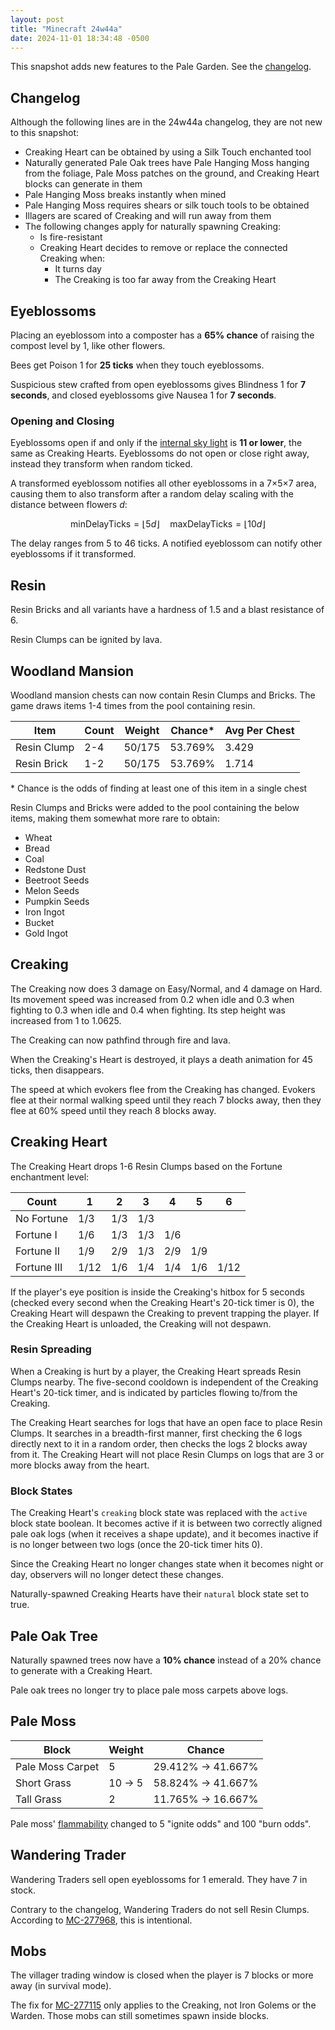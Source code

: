 ```yaml
---
layout: post
title: "Minecraft 24w44a"
date: 2024-11-01 18:34:48 -0500
---
```


This snapshot adds new features to the Pale Garden. See the [changelog](https://www.minecraft.net/en-us/article/minecraft-snapshot-24w44a).

## Changelog

Although the following lines are in the 24w44a changelog, they are not new to this snapshot:

- Creaking Heart can be obtained by using a Silk Touch enchanted tool
- Naturally generated Pale Oak trees have Pale Hanging Moss hanging from the foliage, Pale Moss patches on the ground, and Creaking Heart blocks can generate in them
- Pale Hanging Moss breaks instantly when mined
- Pale Hanging Moss requires shears or silk touch tools to be obtained
- Illagers are scared of Creaking and will run away from them
- The following changes apply for naturally spawning Creaking:
  - Is fire-resistant
  - Creaking Heart decides to remove or replace the connected Creaking when:
    - It turns day
    - The Creaking is too far away from the Creaking Heart

## Eyeblossoms

Placing an eyeblossom into a composter has a **65% chance** of raising the compost level by 1, like other flowers.

Bees get Poison 1 for **25 ticks** when they touch eyeblossoms.

Suspicious stew crafted from open eyeblossoms gives Blindness 1 for **7 seconds**, and closed eyeblossoms give Nausea 1 for **7 seconds**.

### Opening and Closing

Eyeblossoms open if and only if the [internal sky light](https://minecraft.wiki/w/Light#Internal_sky_light) is **11 or lower**, the same as Creaking Hearts. Eyeblossoms do not open or close right away, instead they transform when random ticked.

A transformed eyeblossom notifies all other eyeblossoms in a 7×5×7 area, causing them to also transform after a random delay scaling with the distance between flowers $d$:

$$ \text{minDelayTicks} = \lfloor 5d \rfloor \quad \text{maxDelayTicks} = \lfloor 10d \rfloor $$

The delay ranges from 5 to 46 ticks. A notified eyeblossom can notify other eyeblossoms if it transformed.

## Resin

Resin Bricks and all variants have a hardness of 1.5 and a blast resistance of 6.

Resin Clumps can be ignited by lava.

## Woodland Mansion

Woodland mansion chests can now contain Resin Clumps and Bricks. The game draws items 1-4 times from the pool containing resin.

| Item        | Count | Weight | Chance\* | Avg Per Chest |
| ----------- | ----- | ------ | -------- | ------------- |
| Resin Clump | 2-4   | 50/175 | 53.769%  | 3.429         |
| Resin Brick | 1-2   | 50/175 | 53.769%  | 1.714         |

\* Chance is the odds of finding at least one of this item in a single chest

Resin Clumps and Bricks were added to the pool containing the below items, making them somewhat more rare to obtain:
- Wheat
- Bread
- Coal
- Redstone Dust
- Beetroot Seeds
- Melon Seeds
- Pumpkin Seeds
- Iron Ingot
- Bucket
- Gold Ingot

## Creaking

The Creaking now does 3 damage on Easy/Normal, and 4 damage on Hard. Its movement speed was increased from 0.2 when idle and 0.3 when fighting to 0.3 when idle and 0.4 when fighting. Its step height was increased from 1 to 1.0625.

The Creaking can now pathfind through fire and lava.

When the Creaking's Heart is destroyed, it plays a death animation for 45 ticks, then disappears.

The speed at which evokers flee from the Creaking has changed. Evokers flee at their normal walking speed until they reach 7 blocks away, then they flee at 60% speed until they reach 8 blocks away.

## Creaking Heart

The Creaking Heart drops 1-6 Resin Clumps based on the Fortune enchantment level:

| Count       | 1    | 2   | 3   | 4   | 5   | 6    |
| ----------- | ---- | --- | --- | --- | --- | ---- |
| No Fortune  | 1/3  | 1/3 | 1/3 |     |     |      |
| Fortune I   | 1/6  | 1/3 | 1/3 | 1/6 |     |      |
| Fortune II  | 1/9  | 2/9 | 1/3 | 2/9 | 1/9 |      |
| Fortune III | 1/12 | 1/6 | 1/4 | 1/4 | 1/6 | 1/12 |

If the player's eye position is inside the Creaking's hitbox for 5 seconds (checked every second when the Creaking Heart's 20-tick timer is 0), the Creaking Heart will despawn the Creaking to prevent trapping the player. If the Creaking Heart is unloaded, the Creaking will not despawn.

### Resin Spreading

When a Creaking is hurt by a player, the Creaking Heart spreads Resin Clumps nearby. The five-second cooldown is independent of the Creaking Heart's 20-tick timer, and is indicated by particles flowing to/from the Creaking.

The Creaking Heart searches for logs that have an open face to place Resin Clumps. It searches in a breadth-first manner, first checking the 6 logs directly next to it in a random order, then checks the logs 2 blocks away from it. The Creaking Heart will not place Resin Clumps on logs that are 3 or more blocks away from the heart.

### Block States

The Creaking Heart's `creaking` block state was replaced with the `active` block state boolean. It becomes active if it is between two correctly aligned pale oak logs (when it receives a shape update), and it becomes inactive if is no longer between two logs (once the 20-tick timer hits 0).

Since the Creaking Heart no longer changes state when it becomes night or day, observers will no longer detect these changes.

Naturally-spawned Creaking Hearts have their `natural` block state set to true.

## Pale Oak Tree

Naturally spawned trees now have a **10% chance** instead of a 20% chance to generate with a Creaking Heart.

Pale oak trees no longer try to place pale moss carpets above logs.

## Pale Moss

| Block            | Weight  | Chance             |
| ---------------- | ------- | ------------------ |
| Pale Moss Carpet | 5       | 29.412% -> 41.667% |
| Short Grass      | 10 -> 5 | 58.824% -> 41.667% |
| Tall Grass       | 2       | 11.765% -> 16.667% |

Pale moss' [flammability](https://minecraft.wiki/w/Fire#Flammable_blocks) changed to 5 "ignite odds" and 100 "burn odds".

## Wandering Trader

Wandering Traders sell open eyeblossoms for 1 emerald. They have 7 in stock.

Contrary to the changelog, Wandering Traders do not sell Resin Clumps. According to [MC-277968](https://bugs.mojang.com/browse/MC-277968), this is intentional.

## Mobs

The villager trading window is closed when the player is 7 blocks or more away (in survival mode).

The fix for [MC-277115](https://bugs.mojang.com/browse/MC-277115) only applies to the Creaking, not Iron Golems or the Warden. Those mobs can still sometimes spawn inside blocks.

